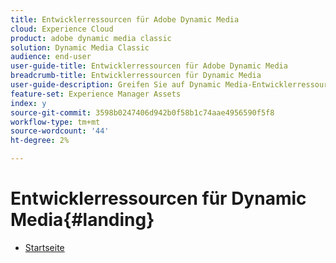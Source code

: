 ```yaml
---
title: Entwicklerressourcen für Adobe Dynamic Media
cloud: Experience Cloud
product: adobe dynamic media classic
solution: Dynamic Media Classic
audience: end-user
user-guide-title: Entwicklerressourcen für Adobe Dynamic Media
breadcrumb-title: Entwicklerressourcen für Dynamic Media
user-guide-description: Greifen Sie auf Dynamic Media-Entwicklerressourcen zu, z. B. das Viewer-Referenzhandbuch, die Image Production System-API, die Image Serving- und Rendering-API und die archivierten Versionshinweise zu Scene7.
feature-set: Experience Manager Assets
index: y
source-git-commit: 3598b0247406d942b0f58b1c74aae4956590f5f8
workflow-type: tm+mt
source-wordcount: '44'
ht-degree: 2%

---
```



# Entwicklerressourcen für Dynamic Media{#landing}

+ [Startseite](home.md)

<!--This TOC may not be necessary. Not sure, so leaving it in.
+ [Viewers Reference Guide](/help/aem-viewers-ref/homeviewers.md)
+ [IS/IR API](/help/aem-is-ir-api/homeisir.md)
+ [IPS API](/help/aem-ips-api/c-overview.md)
+ [Image Authoring](/help/aem-ia/aem-ia-home.md)
+ [Dynamic Media Classic Release Notes](/help/s7-release-notes/homern.md)
-->
